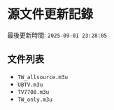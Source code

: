 # 源文件更新記錄

最後更新時間: `2025-09-01 23:28:05`

## 文件列表
- `TW_allsource.m3u`
- `UBTV.m3u`
- `TV7708.m3u`
- `TW_only.m3u`
